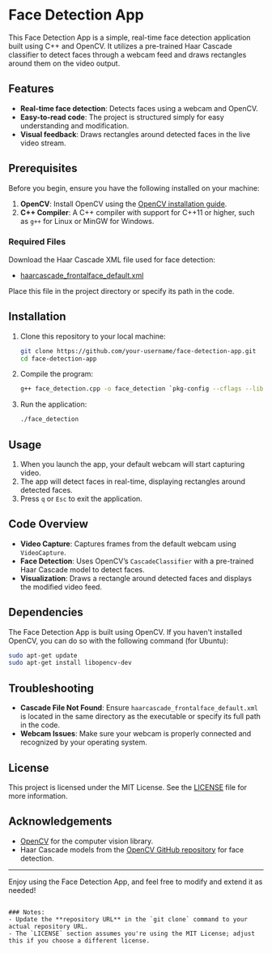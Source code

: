 
# Face Detection App

This Face Detection App is a simple, real-time face detection application built using C++ and OpenCV. It utilizes a pre-trained Haar Cascade classifier to detect faces through a webcam feed and draws rectangles around them on the video output.

## Features

- **Real-time face detection**: Detects faces using a webcam and OpenCV.
- **Easy-to-read code**: The project is structured simply for easy understanding and modification.
- **Visual feedback**: Draws rectangles around detected faces in the live video stream.

## Prerequisites

Before you begin, ensure you have the following installed on your machine:

1. **OpenCV**: Install OpenCV using the [OpenCV installation guide](https://docs.opencv.org/master/d7/d9f/tutorial_linux_install.html).
2. **C++ Compiler**: A C++ compiler with support for C++11 or higher, such as `g++` for Linux or MinGW for Windows.

### Required Files

Download the Haar Cascade XML file used for face detection:
- [haarcascade_frontalface_default.xml](https://github.com/opencv/opencv/blob/master/data/haarcascades/haarcascade_frontalface_default.xml)

Place this file in the project directory or specify its path in the code.

## Installation

1. Clone this repository to your local machine:
   ```bash
   git clone https://github.com/your-username/face-detection-app.git
   cd face-detection-app
   ```

2. Compile the program:
   ```bash
   g++ face_detection.cpp -o face_detection `pkg-config --cflags --libs opencv4`
   ```

3. Run the application:
   ```bash
   ./face_detection
   ```

## Usage

1. When you launch the app, your default webcam will start capturing video.
2. The app will detect faces in real-time, displaying rectangles around detected faces.
3. Press `q` or `Esc` to exit the application.

## Code Overview

- **Video Capture**: Captures frames from the default webcam using `VideoCapture`.
- **Face Detection**: Uses OpenCV’s `CascadeClassifier` with a pre-trained Haar Cascade model to detect faces.
- **Visualization**: Draws a rectangle around detected faces and displays the modified video feed.

## Dependencies

The Face Detection App is built using OpenCV. If you haven't installed OpenCV, you can do so with the following command (for Ubuntu):

```bash
sudo apt-get update
sudo apt-get install libopencv-dev
```

## Troubleshooting

- **Cascade File Not Found**: Ensure `haarcascade_frontalface_default.xml` is located in the same directory as the executable or specify its full path in the code.
- **Webcam Issues**: Make sure your webcam is properly connected and recognized by your operating system.

## License

This project is licensed under the MIT License. See the [LICENSE](LICENSE) file for more information.

## Acknowledgements

- [OpenCV](https://opencv.org/) for the computer vision library.
- Haar Cascade models from the [OpenCV GitHub repository](https://github.com/opencv/opencv/tree/master/data/haarcascades) for face detection.

---

Enjoy using the Face Detection App, and feel free to modify and extend it as needed!
```

### Notes:
- Update the **repository URL** in the `git clone` command to your actual repository URL.
- The `LICENSE` section assumes you're using the MIT License; adjust this if you choose a different license.
